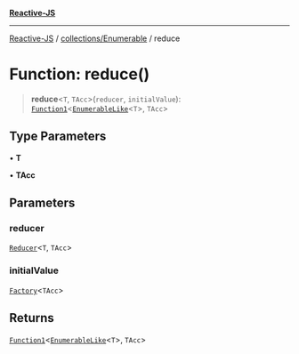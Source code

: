 [**Reactive-JS**](../../../README.md)

***

[Reactive-JS](../../../README.md) / [collections/Enumerable](../README.md) / reduce

# Function: reduce()

> **reduce**\<`T`, `TAcc`\>(`reducer`, `initialValue`): [`Function1`](../../../functions/type-aliases/Function1.md)\<[`EnumerableLike`](../../interfaces/EnumerableLike.md)\<`T`\>, `TAcc`\>

## Type Parameters

• **T**

• **TAcc**

## Parameters

### reducer

[`Reducer`](../../../functions/type-aliases/Reducer.md)\<`T`, `TAcc`\>

### initialValue

[`Factory`](../../../functions/type-aliases/Factory.md)\<`TAcc`\>

## Returns

[`Function1`](../../../functions/type-aliases/Function1.md)\<[`EnumerableLike`](../../interfaces/EnumerableLike.md)\<`T`\>, `TAcc`\>
